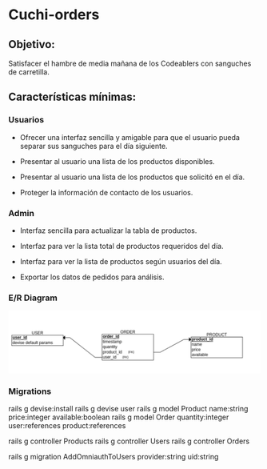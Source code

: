 # Cuchi-orders

## Objetivo:

Satisfacer el hambre de media mañana de los Codeablers con sanguches de carretilla.

## Características mínimas:

### Usuarios

- Ofrecer una interfaz sencilla y amigable para que el usuario pueda separar sus sanguches para el día siguiente.

- Presentar al usuario una lista de los productos disponibles.

- Presentar al usuario una lista de los productos que solicitó en el día.

- Proteger la información de contacto de los usuarios.

### Admin

- Interfaz sencilla para actualizar la tabla de productos.

- Interfaz para ver la lista total de productos requeridos del día.

- Interfaz para ver la lista de productos según usuarios del día.

- Exportar los datos de pedidos para análisis.

### E/R Diagram

![title](app/assets/db/er-diagram.png "E/R Diagrama")

### Migrations

rails g devise:install
rails g devise user
rails g model Product name:string price:integer available:boolean
rails g model Order quantity:integer user:references product:references

rails g controller Products
rails g controller Users
rails g controller Orders

rails g migration AddOmniauthToUsers provider:string uid:string
